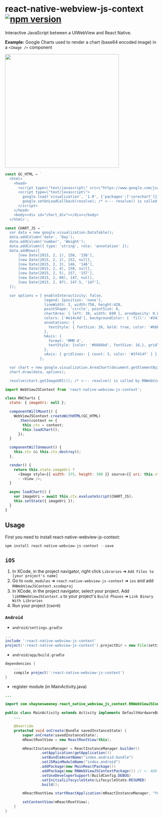 # react-native-webview-js-context [![npm version](https://badge.fury.io/js/react-native-webview-js-context.svg)](http://badge.fury.io/js/react-native-webview-js-context)

Interactive JavaScript between a UIWebView and React Native.

**Example:** Google Charts used to render a chart (base64 encoded image) in a `<Image />` component

<img width="375" src="http://shayne.github.io/react-native-webview-js-context/readme-files/google-charts-screenshot.png?999" />

```javascript
const GC_HTML = `
  <html>
    <head>
      <script type=\"text/javascript\" src=\"https://www.google.com/jsapi\"></script>
      <script type=\"text/javascript\">
        google.load('visualization', '1.0', {'packages':['corechart']});
        google.setOnLoadCallback(resolve); /* <--- resolve() is called by RNWebViewJSContext */
      </script>
    </head>
    <body><div id="chart_div"></div></body>
  </html>`;

const CHART_JS = `
  var data = new google.visualization.DataTable();
  data.addColumn('date', 'Day');
  data.addColumn('number', 'Weight');
  data.addColumn({ type: 'string', role: 'annotation' });
  data.addRows([
      [new Date(2015, 2, 1), 150, '150'],
      [new Date(2015, 2, 2), 152, null],
      [new Date(2015, 2, 3), 146, '146'],
      [new Date(2015, 2, 4), 150, null],
      [new Date(2015, 2, 5), 157, '157'],
      [new Date(2015, 2, 06), 147, null],
      [new Date(2015, 2, 07), 147.5, '147'],
  ]);

  var options = { enableInteractivity: false,
                  legend: {position: 'none'},
                  lineWidth: 3, width:750, height:420,
                  pointShape: 'circle', pointSize: 8,
                  chartArea: { left: 30, width: 690 }, areaOpacity: 0.07,
                  colors: ['#e14c4d'], backgroundColor: { 'fill': '#34343f' },
                  annotations: {
                    textStyle: { fontSize: 26, bold: true, color: '#bbbbbd', auroColor: '#3f3f3f' },
                  },
                  hAxis: {
                    format: 'MMM d',
                    textStyle: {color: '#bbbbbd', fontSize: 16,}, gridlines: { color: 'transparent' },
                  },
                  vAxis: { gridlines: { count: 3, color: '#3f414f' } },
                };

  var chart = new google.visualization.AreaChart(document.getElementById('chart_div'));
  chart.draw(data, options);

  resolve(chart.getImageURI()); /* <--- resolve() is called by RNWebViewJSContext */`;

import WebViewJSContext from 'react-native-webview-js-context';

class RNCharts {
  state: { imageUri: null };

  componentWillMount() {
    WebViewJSContext.createWithHTML(GC_HTML)
      .then(context => {
        this.ctx = context;
        this.loadChart();
      });
  }

  componentWillUnmount() {
    this.ctx && this.ctx.destroy();
  },

  render() {
    return this.state.imageUri ?
      <Image style={{ width: 375, height: 300 }} source={{ uri: this.state.imageUri }} />
      : <View />;
  }

  async loadChart() {
    var imageUri = await this.ctx.evaluateScript(CHART_JS);
    this.setState({ imageUri });
  }
}
```

## Usage

First you need to install react-native-webview-js-context:

```javascript
npm install react-native-webview-js-context --save
```


## `iOS`

1. In XCode, in the project navigator, right click `Libraries` ➜ `Add Files to [your project's name]`
2. Go to `node_modules` ➜ `react-native-webview-js-context` ➜ `ios` and add `RNWebViewJSContext.xcodeproj`
3. In XCode, in the project navigator, select your project. Add `libRNWebViewJSContext.a` to your project's `Build Phases` ➜ `Link Binary With Libraries`
4. Run your project (`Cmd+R`)

### `Android`

* `android/settings.gradle`

```gradle
...
include ':react-native-webview-js-context'
project(':react-native-webview-js-context').projectDir = new File(settingsDir, '../node_modules/react-native-webview-js-context/android')
```
* `android/app/build.gradle`

```gradle
dependencies {
	...
	compile project(':react-native-webview-js-context')
}
```

* register module (in MainActivity.java)

```java
...

import com.shaynesweeney.react_native_webview_js_context.RNWebViewJSContextPackage; // <--- IMPORT

public class MainActivity extends Activity implements DefaultHardwareBackBtnHandler {
	...

    @Override
    protected void onCreate(Bundle savedInstanceState) {
        super.onCreate(savedInstanceState);
        mReactRootView = new ReactRootView(this);

        mReactInstanceManager = ReactInstanceManager.builder()
                .setApplication(getApplication())
                .setBundleAssetName("index.android.bundle")
                .setJSMainModuleName("index.android")
                .addPackage(new MainReactPackage())
                .addPackage(new RNWebViewJSContextPackage()) // <- ADD HERE
                .setUseDeveloperSupport(BuildConfig.DEBUG)
                .setInitialLifecycleState(LifecycleState.RESUMED)
                .build();

        mReactRootView.startReactApplication(mReactInstanceManager, "YourProject", null);

        setContentView(mReactRootView);
    }
}
```

